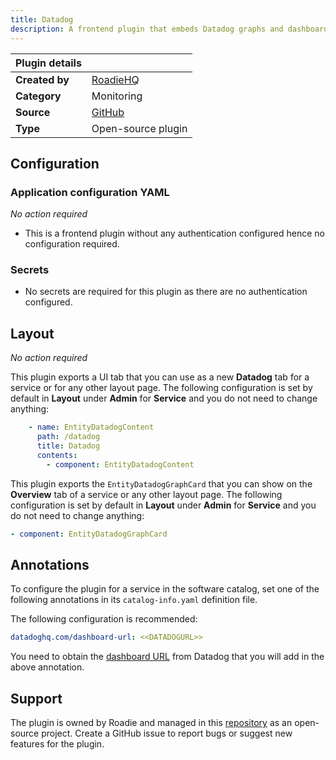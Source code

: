 ```yaml
---
title: Datadog
description: A frontend plugin that embeds Datadog graphs and dashboards into Backstage.
---
```


| Plugin details |                                                                                |
| -------------- | ------------------------------------------------------------------------------ |
| **Created by** | [RoadieHQ](https://github.com/RoadieHQ)                                                      |
| **Category**   | Monitoring                                                                        |
| **Source**     | [GitHub](https://github.com/RoadieHQ/roadie-backstage-plugins/tree/main/plugins/frontend/backstage-plugin-datadog) |
| **Type**       | Open-source plugin                                                             |


## Configuration

### Application configuration YAML

_No action required_

- This is a frontend plugin without any authentication configured hence no configuration required. 


### Secrets

- No secrets are required for this plugin as there are no authentication configured. 

## Layout

_No action required_

This plugin exports a UI tab that you can use as a new **Datadog** tab for a service or for any other layout page. The following configuration is set by default in **Layout** under **Admin** for **Service** and you do not need to change anything:

```YAML
    - name: EntityDatadogContent
      path: /datadog
      title: Datadog
      contents:
        - component: EntityDatadogContent
```

This plugin exports the `EntityDatadogGraphCard` that you can show on the **Overview** tab of a service or any other layout page.  The following configuration is set by default in **Layout** under **Admin** for **Service** and you do not need to change anything:

```YAML
- component: EntityDatadogGraphCard
```

## Annotations

To configure the plugin for a service in the software catalog, set one of the following annotations in its `catalog-info.yaml` definition file.

The following configuration is recommended:

```YAML
datadoghq.com/dashboard-url: <<DATADOGURL>>
```
You need to obtain the [dashboard URL](https://docs.datadoghq.com/dashboards/sharing/#share-a-dashboard-by-public-url) from Datadog that you will add in the above annotation. 

## Support

The plugin is owned by Roadie and managed in this [repository](https://github.com/RoadieHQ/roadie-backstage-plugins/tree/main/plugins/frontend/backstage-plugin-datadog) as an open-source project. Create a GitHub issue to report bugs or suggest new features for the plugin.

